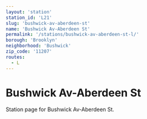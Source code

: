 ```yaml
---
layout: 'station'
station_id: 'L21'
slug: 'bushwick-av-aberdeen-st'
name: 'Bushwick Av-Aberdeen St'
permalink: '/stations/bushwick-av-aberdeen-st-l/'
borough: 'Brooklyn'
neighborhood: 'Bushwick'
zip_code: '11207'
routes:
  - L
---
```

# Bushwick Av-Aberdeen St

Station page for Bushwick Av-Aberdeen St.
